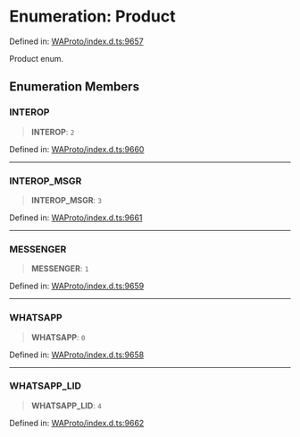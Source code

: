 # Enumeration: Product

Defined in: [WAProto/index.d.ts:9657](https://github.com/Fokusdotid/bail/blob/546bbbb35e652e95f45982a71bee62b2c682e4eb/WAProto/index.d.ts#L9657)

Product enum.

## Enumeration Members

### INTEROP

> **INTEROP**: `2`

Defined in: [WAProto/index.d.ts:9660](https://github.com/Fokusdotid/bail/blob/546bbbb35e652e95f45982a71bee62b2c682e4eb/WAProto/index.d.ts#L9660)

***

### INTEROP\_MSGR

> **INTEROP\_MSGR**: `3`

Defined in: [WAProto/index.d.ts:9661](https://github.com/Fokusdotid/bail/blob/546bbbb35e652e95f45982a71bee62b2c682e4eb/WAProto/index.d.ts#L9661)

***

### MESSENGER

> **MESSENGER**: `1`

Defined in: [WAProto/index.d.ts:9659](https://github.com/Fokusdotid/bail/blob/546bbbb35e652e95f45982a71bee62b2c682e4eb/WAProto/index.d.ts#L9659)

***

### WHATSAPP

> **WHATSAPP**: `0`

Defined in: [WAProto/index.d.ts:9658](https://github.com/Fokusdotid/bail/blob/546bbbb35e652e95f45982a71bee62b2c682e4eb/WAProto/index.d.ts#L9658)

***

### WHATSAPP\_LID

> **WHATSAPP\_LID**: `4`

Defined in: [WAProto/index.d.ts:9662](https://github.com/Fokusdotid/bail/blob/546bbbb35e652e95f45982a71bee62b2c682e4eb/WAProto/index.d.ts#L9662)
